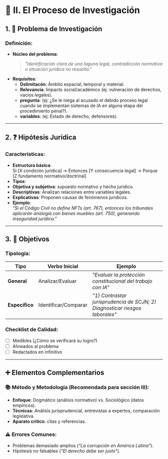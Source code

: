# 📝 II. El Proceso de Investigación  

## 1. 🎯 **Problema de Investigación**  
### Definición:  
- **Núcleo del problema**:  
  > *"Identificación clara de una laguna legal, contradicción normativa o situación jurídica no resuelta."*  
- **Requisitos**:  
  - **Delimitacón**: Ámbito espacial, temporal y material.  
  - **Relevancia**: Impacto social/académico (ej: vulneración de derechos, vacíos legales).
  - **pregunta**: (ej: ¿Se le niega al acusado el debido proceso legal cuando se implementan sistemas de IA en alguna etapa del procedimiento penal?).
  - **variables**: (ej: Estado de derecho, defensores).
---
## 2. ❓ **Hipótesis Jurídica**  
### Características:  
- **Estructura básica**:  
Si [X condición jurídica] → Entonces [Y consecuencia legal] → Porque [Z fundamento normativo/doctrinal]
- **Tipos**:
- **Objetiva y subjetiva**: supuesto normativo y hecho juridico.
- **Descriptivas**: Analizan relaciones entre variables legales.  
- **Explicativas**: Proponen causas de fenómenos jurídicos.  
- **Ejemplo**:  
*"Si el Código Civil no define NFTs (art. 767), entonces los tribunales aplicarán analogía con bienes muebles (art. 750), generando inseguridad jurídica."*  

---

## 3. 🎯 **Objetivos**  
### Tipología:  
| Tipo          | Verbo Inicial | Ejemplo                                  |  
|---------------|---------------|------------------------------------------|  
| **General**   | Analizar/Evaluar | *"Evaluar la protección constitucional del trabajo con IA"* |  
| **Específico**| Identificar/Comparar | *"1) Contrastar jurisprudencia de SCJN; 2) Diagnosticar riesgos laborales"* |  

### Checklist de Calidad:  
- [ ] Medibles (¿Cómo se verificará su logro?)  
- [ ] Alineados al problema  
- [ ] Redactados en infinitivo  

---

## ➕ **Elementos Complementarios**  
### 📚 **Método y Metodología** (Recomendada para sección III):  
- **Enfoque**: Dogmático (análisis normativo) vs. Sociológico (datos empíricos).  
- **Técnicas**: Análisis jurisprudencial, entrevistas a expertos, comparación legislativa.
- **Aparato crítico**: citas y referencias.    

### ⚠️ **Errores Comunes**:  
- Problemas demasiado amplios (*"La corrupción en América Latina"*).  
- Hipótesis no falsables (*"El derecho debe ser justo"*).  


